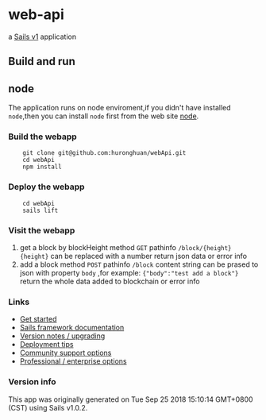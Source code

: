 # web-api

a [Sails v1](https://sailsjs.com) application


## Build and run

## node

The application runs on node enviroment,if you didn't have installed `node`,then you can install `node` first from the web site [node](https://nodejs.org).

### Build the webapp
```
    git clone git@github.com:huronghuan/webApi.git
    cd webApi
    npm install
```

### Deploy the webapp
```
    cd webApi
    sails lift
```

### Visit the webapp
1. get a block by blockHeight
    method `GET`
    pathinfo `/block/{height}`  `{height}` can be replaced with a number
    return  json data or error info
2. add a block
    method `POST`
    pathinfo `/block`
    content    string can be prased to json with property `body` ,for example: `{"body":"test add a block"}`
    return  the whole data added to blockchain or error info

### Links

+ [Get started](https://sailsjs.com/get-started)
+ [Sails framework documentation](https://sailsjs.com/documentation)
+ [Version notes / upgrading](https://sailsjs.com/documentation/upgrading)
+ [Deployment tips](https://sailsjs.com/documentation/concepts/deployment)
+ [Community support options](https://sailsjs.com/support)
+ [Professional / enterprise options](https://sailsjs.com/enterprise)


### Version info

This app was originally generated on Tue Sep 25 2018 15:10:14 GMT+0800 (CST) using Sails v1.0.2.




